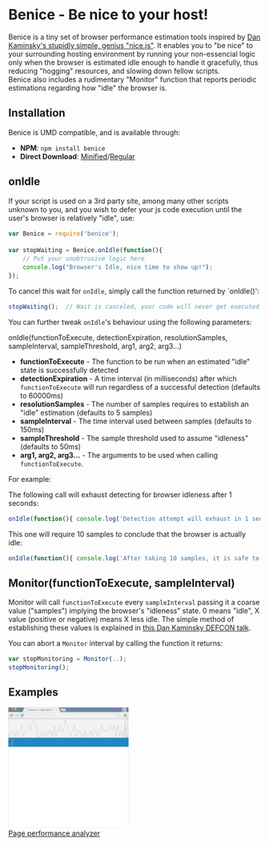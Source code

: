 # Benice - Be nice to your host!
Benice is a tiny set of browser performance estimation tools inspired by [Dan Kaminsky's stupidly simple, genius "nice.js"](https://www.youtube.com/watch?v=9wx2TnaRSGs). It enables you to "be nice" to your surrounding hosting environment by running your non-essencial logic only when the browser is estimated idle enough to handle it gracefully, thus reducing "hogging" resources, and slowing down fellow scripts.  
Benice also includes a rudimentary "Monitor" function that reports periodic estimations regarding how "idle" the browser is.

## Installation

  Benice is UMD compatible, and is available through:

  * **NPM**: `npm install benice`
  * **Direct Download**: [Minified](http://benice.webwise.co.il/benice-min.js)/[Regular](http://benice.webwise.co.il/benice-min.js)

## onIdle

If your script is used on a 3rd party site, among many other scripts unknown to you, and you wish to defer your js code execution until the user's browser is relatively "idle", use:
```javascript
var Benice = require('benice');

var stopWaiting = Benice.onIdle(function(){
    // Put your unobtrusive logic here
    console.log("Browser's Idle, nice time to show up!");
});
```

To cancel this wait for `onIdle`, simply call the function returned by `onIdle()':
```javascript
stopWaiting();  // Wait is canceled, your code will never get executed
```

You can further tweak `onIdle`'s behaviour using the following parameters:

onIdle(functionToExecute, detectionExpiration, resolutionSamples, sampleInterval, sampleThreshold, arg1, arg2, arg3...)

   * **functionToExecute** - The function to be run when an estimated "idle" state is successfully detected
   * **detectionExpiration** - A time interval (in milliseconds) after which `functionToExecute` will run regardless of a successful detection (defaults to 60000ms)
   * **resolutionSamples** - The number of samples requires to establish an "idle" estimation (defaults to 5 samples)
   * **sampleInterval** - The time interval used between samples (defaults to 150ms)
   * **sampleThreshold** - The sample threshold used to assume "idleness" (defaults to 50ms)
   * **arg1, arg2, arg3...** - The arguments to be used when calling `functionToExecute`.

For example:

The following call will exhaust detecting for browser idleness after 1 seconds:

```javascript
onIdle(function(){ console.log('Detection attempt will exhaust in 1 second') }, 1000);
```

This one will require 10 samples to conclude that the browser is actually idle:

```javascript
onIdle(function(){ console.log('After taking 10 samples, it is safe to estimate that the browser\'s idle') }, 60000, 10);
```

## Monitor(functionToExecute, sampleInterval)

Monitor will call `functionToExecute` every `sampleInterval` passing it a coarse value ("samples") implying the browser's "idleness" state. 0 means "idle", X value (positive or negative) means X less idle. The simple method of establishing these values is explained in [this Dan Kaminsky DEFCON talk](https://www.youtube.com/watch?v=9wx2TnaRSGs).

You can abort a `Monitor` interval by calling the function it returns:

```javascript
var stopMonitoring = Monitor(..);
stopMonitoring();
```

## Examples

![Page performance analyzer](https://raw.githubusercontent.com/tweinfeld/benice/master/demos/page-performance-analyzer.gif)  
[Page performance analyzer](http://benice.webwise.co.il)
